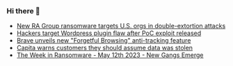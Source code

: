 ### Hi there 👋

<!--START_SECTION:feed-->
* [New RA Group ransomware targets U.S. orgs in double-extortion attacks](https://www.bleepingcomputer.com/news/security/new-ra-group-ransomware-targets-us-orgs-in-double-extortion-attacks/)
* [Hackers target Wordpress plugin flaw after PoC exploit released](https://www.bleepingcomputer.com/news/security/hackers-target-wordpress-plugin-flaw-after-poc-exploit-released/)
* [Brave unveils new "Forgetful Browsing" anti-tracking feature](https://www.bleepingcomputer.com/news/security/brave-unveils-new-forgetful-browsing-anti-tracking-feature/)
* [Capita warns customers they should assume data was stolen](https://www.bleepingcomputer.com/news/security/capita-warns-customers-they-should-assume-data-was-stolen/)
* [The Week in Ransomware - May 12th 2023 - New Gangs Emerge](https://www.bleepingcomputer.com/news/security/the-week-in-ransomware-may-12th-2023-new-gangs-emerge/)
<!--END_SECTION:feed-->

<!--
**frankenk/frankenk** is a ✨ _special_ ✨ repository because its `README.md` (this file) appears on your GitHub profile.

Here are some ideas to get you started:

- 🔭 I’m currently working on ...
- 🌱 I’m currently learning ...
- 👯 I’m looking to collaborate on ...
- 🤔 I’m looking for help with ...
- 💬 Ask me about ...
- 📫 How to reach me: ...
- 😄 Pronouns: ...
- ⚡ Fun fact: ...
-->



